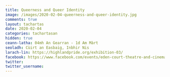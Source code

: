 ```yaml
---
title: Queerness and Queer Identity
image: /images/2020-02-04-queerness-and-queer-identity.jpg
comments: true
layout: tachartas
date: 2020-02-04
categories: tachartasan
hidden: true
ceann-latha: 04mh An Gearran - 1d Am Màrt
seoladh: Cùirt an Easbaig, Inbhir Nis
larach-lin: https://highlandpride.org/exhibition-03/
facebook: https://www.facebook.com/events/eden-court-theatre-and-cinema/queerness-and-queer-identity-exhibition/549465402323095/
twitter:
twitter_username:
---
```


<!--more-->
